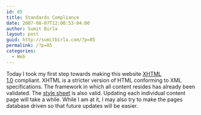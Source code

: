 ```yaml
---
id: 85
title: Standards Compliance
date: 2007-08-07T12:00:53-04:00
author: Sumit Birla
layout: post
guid: http://sumitbirla.com/?p=85
permalink: /?p=85
categories:
  - Web
---
```

Today I took my first step towards making this website [XHTML 1.0](http://en.wikipedia.org/wiki/XHTML) compliant. XHTML is a stricter version of HTML conforming to XML specifications. The framework in which all content resides has already been validated. The [style sheet](http://sumit-old.tampahost.net/styles.css) is also valid. Updating each individual content page will take a while. While I am at it, I may also try to make the pages database driven so that future updates will be easier.